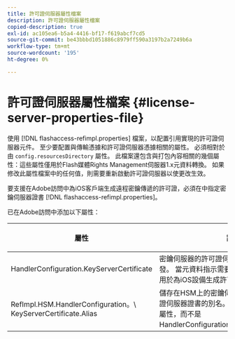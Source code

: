 ```yaml
---
title: 許可證伺服器屬性檔案
description: 許可證伺服器屬性檔案
copied-description: true
exl-id: ac105ea6-b5a4-4416-bf17-f619abcf7cd5
source-git-commit: be43bbbd1051886c8979ff590a3197b2a7249b6a
workflow-type: tm+mt
source-wordcount: '195'
ht-degree: 0%

---
```


# 許可證伺服器屬性檔案 {#license-server-properties-file}

使用 [!DNL flashaccess-refimpl.properties] 檔案，以配置引用實現的許可證伺服器元件。 至少要配置與傳輸憑據和許可證伺服器憑據相關的屬性。 必須相對於由 `config.resourcesDirectory` 屬性。 此檔案還包含與打包內容相關的幾個屬性：這些屬性僅用於Flash媒體Rights Management伺服器1.x元資料轉換。 如果修改此屬性檔案中的任何值，則需要重新啟動許可證伺服器以使更改生效。

要支援在Adobe訪問中為iOS客戶端生成遠程密鑰傳遞的許可證，必須在中指定密鑰伺服器證書 [!DNL flashaccess-refimpl.properties]。

已在Adobe訪問中添加以下屬性：

<table frame="all" colsep="1" rowsep="1" class="+ topic/table adobe-d/table " id="table_xz2_lwy_n4"> 
 <thead class="- topic/thead "> 
  <tr rowsep="1" class="- topic/row "> 
   <th colname="1" class="- topic/entry entry"> <p class="- topic/p ">屬性 </p> </th> 
   <th colname="2" class="- topic/entry entry"> <p class="- topic/p ">說明 </p> </th> 
  </tr> 
 </thead>
 <tbody class="- topic/tbody "> 
  <tr rowsep="1" class="- topic/row "> 
   <td colname="1" class="- topic/entry "><span class="codeph"> HandlerConfiguration.KeyServerCertificate</span> </td> 
   <td colname="2" class="- topic/entry "> 密鑰伺服器的許可證伺服器證書，由Adobe頒發。 當元資料指示需要密鑰伺服器時，此證書用於為iOS設備生成許可證。 </td> 
  </tr> 
  <tr rowsep="0" class="- topic/row "> 
   <td colname="1" class="- topic/entry "><span class="codeph"> RefImpl.HSM.HandlerConfiguration。\ KeyServerCertificate.Alias</span> </td> 
   <td colname="2" class="- topic/entry ">儲存在HSM上的密鑰伺服器Adobe頒發的許可證伺服器證書的別名。 啟用HSM後，請使用此屬性，而不是 <span class="codeph"> HandlerConfiguration.KeyServerCertificate</span>。 </td> 
  </tr> 
 </tbody> 
</table>
